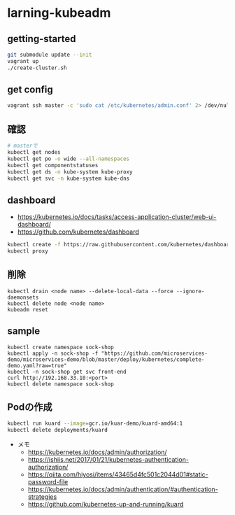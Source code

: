 # larning-kubeadm

## getting-started

```sh
git submodule update --init
vagrant up
./create-cluster.sh
```

## get config

```sh
vagrant ssh master -c 'sudo cat /etc/kubernetes/admin.conf' 2> /dev/null > ~/.kube/config
```

## 確認
```sh
# masterで
kubectl get nodes
kubectl get po -o wide --all-namespaces
kubectl get componentstatuses
kubectl get ds -n kube-system kube-proxy
kubectl get svc -n kube-system kube-dns
```

## dashboard

- https://kubernetes.io/docs/tasks/access-application-cluster/web-ui-dashboard/
- https://github.com/kubernetes/dashboard

```sh
kubectl create -f https://raw.githubusercontent.com/kubernetes/dashboard/master/src/deploy/recommended/kubernetes-dashboard.yaml
kubectl proxy
```

## 削除
```
kubectl drain <node name> --delete-local-data --force --ignore-daemonsets
kubectl delete node <node name>
kubeadm reset
```

## sample
```
kubectl create namespace sock-shop
kubectl apply -n sock-shop -f "https://github.com/microservices-demo/microservices-demo/blob/master/deploy/kubernetes/complete-demo.yaml?raw=true"
kubectl -n sock-shop get svc front-end
curl http://192.168.33.10:<port>
kubectl delete namespace sock-shop
```

## Podの作成

```sh
kubectl run kuard --image=gcr.io/kuar-demo/kuard-amd64:1
kubectl delete deployments/kuard
```

- メモ
  - https://kubernetes.io/docs/admin/authorization/
  - https://ishiis.net/2017/01/21/kubernetes-authentication-authorization/
  - https://qiita.com/hiyosi/items/43465d4fc501c2044d01#static-password-file
  - https://kubernetes.io/docs/admin/authentication/#authentication-strategies
  - https://github.com/kubernetes-up-and-running/kuard
